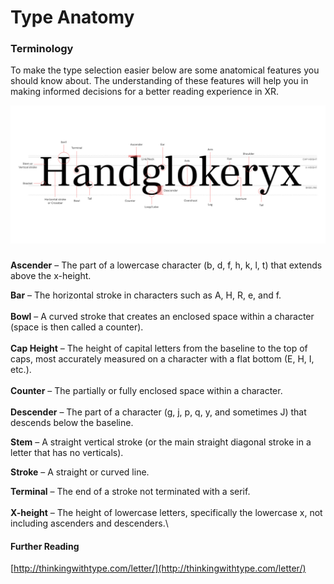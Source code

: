 # Type Anatomy

### **Terminology**

To make the type selection easier below are some anatomical features you should know about. The understanding of these features will help you in making informed decisions for a better reading experience in XR.

![Click to expand the image](../.gitbook/assets/Anatomy.png)

###

**Ascender** – The part of a lowercase character (b, d, f, h, k, l, t) that extends above the x-height.

**Bar** – The horizontal stroke in characters such as A, H, R, e, and f.\
\
**Bowl** – A curved stroke that creates an enclosed space within a character (space is then called a counter).\
\
**Cap Height** – The height of capital letters from the baseline to the top of caps, most accurately measured on a character with a flat bottom (E, H, I, etc.).\
\
**Counter** – The partially or fully enclosed space within a character.\
\
**Descender** – The part of a character (g, j, p, q, y, and sometimes J) that descends below the baseline.

**Stem** – A straight vertical stroke (or the main straight diagonal stroke in a letter that has no verticals).

**Stroke** – A straight or curved line.

**Terminal** – The end of a stroke not terminated with a serif.\
\
**X-height** – The height of lowercase letters, specifically the lowercase x, not including ascenders and descenders.\


#### Further Reading

[http://thinkingwithtype.com/letter/](http://thinkingwithtype.com/letter/)
